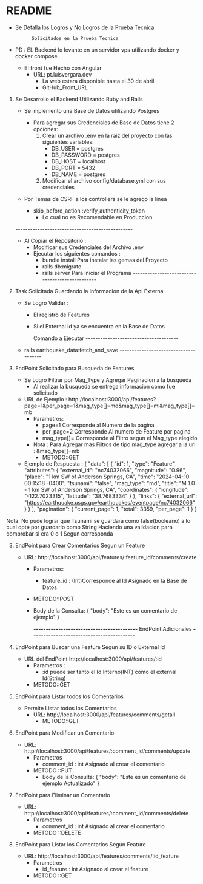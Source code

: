 # README

* Se Detalla los Logros y No Logros de la Prueba Tecnica 

            Solicitados en la Prueba Tecnica

* PD : EL Backend lo levante en un servidor vps utilizando docker y docker compose.
    * El front fue Hecho con Angular 
        * URL: pt.luisvergara.dev 
            * La web estara disponible hasta el 30 de abril 
            * GitHub_Front_URL :    

1) Se Desarrollo el Backend Utilizando Ruby and Rails
    
    * Se implemento una Base de Datos utilizando  Postgres 
        * Para agregar sus Credenciales de Base de Datos tiene 2 opciones:
            1) Crear un archivo .env en la raiz del proyecto con las siguientes variables: 
                * DB_USER = postgres
                * DB_PASSWORD = postgres
                * DB_HOST = localhost
                * DB_PORT = 5432
                * DB_NAME = postgres
            2) Modificar el archivo config/database.yml con sus credenciales 

    * Por Temas de CSRF a los controllers se le agrego la linea 
        * skip_before_action :verify_authenticity_token
            * Lo cual no es Recomendable en Produccion 

    *------------------------------------------------*
     * Al Copiar el Repositorio :
        * Modificar sus Credenciales del Archivo .env
        * Ejecutar los siguientes comandos : 
            * bundle install Para instalar las gemas del Proyecto
            * rails db:migrate 
            * rails server Para iniciar el Programa 
    *------------------------------------------------*

2) Task Solicitada Guardando la Informacion de la Api Externa
    * Se Logro Validar : 
        * El registro de Features
        * Si el External Id ya se encuentra en la Base de Datos

            Comando a Ejecutar
    *--------------------------------------*
    * rails earthquake_data:fetch_and_save
    *--------------------------------------*



3) EndPoint Solicitado para Busqueda de Features
    * Se Logro Filtrar por Mag_Type y Agregar Paginacion a la busqueda
        * Al realizar la busqueda  se entrega informacion como fue solicitado
    * URL de Ejemplo : http://localhost:3000/api/features?page=1&per_page=1&mag_type[]=md&mag_type[]=ml&mag_type[]=mb
        * Parametros:
            * page=1 Corresponde al Numero de la pagina 
            * per_page=2 Corresponde Al numero de Feature por pagina
            * mag_type[]= Corresponde al Filtro segun el Mag_type elegido
        * Nota : Para Agregar mas Filtros de tipo mag_type agregar a la url : &mag_type[]=mb
            * METODO::GET      
    * Ejemplo de Respuesta :
        {
            "data": [
            {
                "id": 1,
                "type": "Feature",
                "attributes": {
                "external_id": "nc74032066",
                "magnitude": "0.96",
                "place": "1 km SW of Anderson Springs, CA",
                "time": "2024-04-10 00:15:18 -0400",
                "tsunami": "false",
                "mag_type": "md",
                "title": "M 1.0 - 1 km SW of Anderson Springs, CA",
                "coordinates": {
                    "longitude": "-122.7023315",
                    "latitude": "38.7683334"
                }
            },
                "links": {
                    "external_url": "https://earthquake.usgs.gov/earthquakes/eventpage/nc74032066"
            }
            }
                    ],
                    "pagination": {
                    "current_page": 1,
                    "total": 3359,
                    "per_page": 1
            }
        }

Nota: No pude lograr que Tsunami se guardara como false(booleano) a lo cual opte por guardarlo como String 
Haciendo una validacion para comprobar si era 0 o 1 Segun corresponda 

3) EndPoint para Crear Comentarios Segun un Feature 
    *  URL: http://localhost:3000/api/features/:feature_id/comments/create
        * Parametros:
            * feature_id : (Int)Corresponde al Id Asignado en la Base de Datos
        * METODO::POST
        * Body de la Consulta:
            {
                "body": "Este es un comentario de ejemplo"
            }

            **------------------------------------------**
                        EndPoint Adicionales 
            **------------------------------------------**

1) EndPoint para Buscar una Feature Segun su ID o External Id     
    * URL del EndPoint  http://localhost:3000/api/features/:id
        * Parametros :
            * :id puede ser tanto el Id Interno(INT) como el external Id(String)
        * METODO::GET

2) EndPoint para Listar todos los Comentarios
    * Permite Listar todos los Comentarios
        * URL: http://localhost:3000/api/features/comments/getall
            * METODO::GET

3) EndPoint para Modificar un Comentario
    * URL: http://localhost:3000/api/features/:comment_id/comments/update
        * Parametros
            * comment_id : int Asignado al crear el comentario
        * METODO ::PUT
            * Body de la Consulta:
                {
                    "body": "Este es un comentario de ejemplo Actualizado"
                }

4) EndPoint para Eliminar un Comentario
    * URL: http://localhost:3000/api/features/:comment_id/comments/delete
        * Parametros
            * comment_id : int Asignado al crear el comentario
        * METODO ::DELETE

5) EndPoint para Listar los Comentarios Segun Feature
    * URL: http://localhost:3000/api/features/comments/:id_feature
        * Parametros
            * id_feature : int Asignado al crear el feature
        * METODO ::GET






